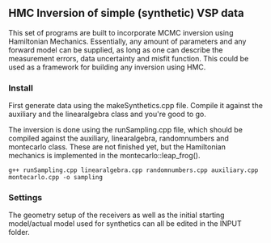 
## HMC Inversion of simple (synthetic) VSP data

This set of programs are built to incorporate MCMC inversion using Hamiltonian Mechanics. Essentially, any amount of
parameters and any forward model can be supplied, as long as one can describe the measurement errors, data uncertainty
and misfit function. This could be used as a framework for building any inversion using HMC.

### Install

First generate data using the makeSynthetics.cpp file. Compile it against the auxiliary and the linearalgebra class and
you're good to go.

The inversion is done using the runSampling.cpp file, which should be compiled against the auxiliary, linearalgebra,
randomnumbers and montecarlo class. These are not finished yet, but the Hamiltonian mechanics is implemented in the
montecarlo::leap_frog().

```{r, engine='bash', building the sampling script with g++ to the executable sampling}
g++ runSampling.cpp linearalgebra.cpp randomnumbers.cpp auxiliary.cpp montecarlo.cpp -o sampling
```

### Settings

The geometry setup of the receivers as well as the initial starting model/actual model used for synthetics can all be
edited in the INPUT folder.
